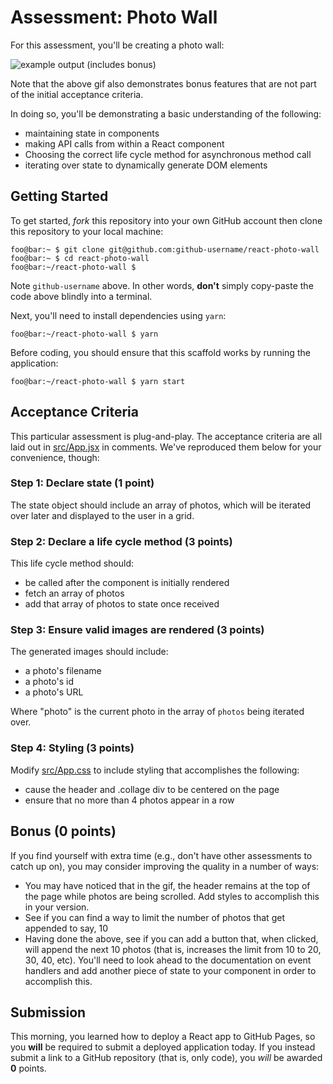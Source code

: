 # Assessment: Photo Wall

For this assessment, you'll be creating a photo wall:

![example output (includes bonus)](screenshots/photo_wall.gif)

Note that the above gif also demonstrates bonus features that are not part of the initial acceptance criteria.

In doing so, you'll be demonstrating a basic understanding of the following:

- maintaining state in components
- making API calls from within a React component
- Choosing the correct life cycle method for asynchronous method call
- iterating over state to dynamically generate DOM elements

## Getting Started
To get started, _fork_ this repository into your own GitHub account then clone
this repository to your local machine:

```console
foo@bar:~ $ git clone git@github.com:github-username/react-photo-wall
foo@bar:~ $ cd react-photo-wall
foo@bar:~/react-photo-wall $
```

Note `github-username` above. In other words, __don't__ simply copy-paste the
code above blindly into a terminal. 

Next, you'll need to install dependencies using `yarn`:

```console
foo@bar:~/react-photo-wall $ yarn
```

Before coding, you should ensure that this scaffold works by running the application:
```console
foo@bar:~/react-photo-wall $ yarn start
```

## Acceptance Criteria
This particular assessment is plug-and-play. The acceptance criteria are all
laid out in [src/App.jsx](src/App.jsx) in comments. We've reproduced them
below for your convenience, though:

### Step 1: Declare state  (1 point)
The state object should include an array of photos, which will be iterated over later and displayed to the user in a grid.

### Step 2: Declare a life cycle method (3 points)

This life cycle method should:
- be called after the component is initially rendered
- fetch an array of photos
- add that array of photos to state once received


### Step 3: Ensure valid images are rendered (3 points)
The generated images should include:
- a photo's filename 
- a photo's id
- a photo's URL

Where "photo" is the current photo in the array of `photos` being iterated over.

### Step 4: Styling (3 points)
Modify [src/App.css](src/App.css) to include styling that accomplishes the following:

   - cause the header and .collage div to be centered on the page
   - ensure that no more than 4 photos appear in a row 

## Bonus (0 points)

If you find yourself with extra time (e.g., don't have other assessments to
catch up on), you may consider improving the quality in a number of ways:

- You may have noticed that in the gif, the header remains at the top of the page while
  photos are being scrolled. Add styles to accomplish this in your version.
- See if you can find a way to limit the number of photos that get appended to say, 10
- Having done the above, see if you can add a button that, when clicked, will
  append the next 10 photos (that is, increases the limit from 10 to 20, 30,
  40, etc). You'll need to look ahead to the documentation on event handlers
  and add another piece of state to your component in order to accomplish
  this.

## Submission

This morning, you learned how to deploy a React app to GitHub Pages, so you
__will__ be required to submit a deployed application today. If you instead
submit a link to a GitHub repository (that is, only code), you _will_ be awarded
__0__ points.
